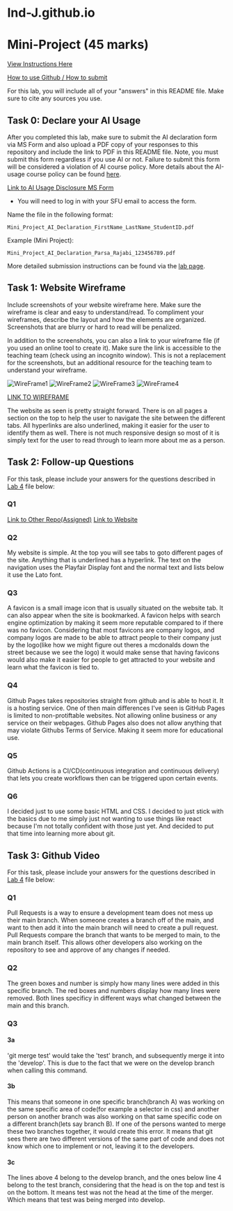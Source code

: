 # Ind-J.github.io

# Mini-Project (45 marks)

[View Instructions Here](Mini-project.md)

[How to use Github / How to submit](https://parsa-rajabi.github.io/CMPT-276/#/assignment-lab-details?id=submission)

For this lab, you will include all of your "answers" in this README file. Make sure to cite any sources you use. 

## Task 0: Declare your AI Usage

After you completed this lab, make sure to submit the AI declaration form via MS Form and also upload a PDF copy of your responses to this repository and include the link to PDF in this README file. Note, you must submit this form regardless if you use AI or not. Failure to submit this form will be considered a violation of AI course policy. More details about the AI-usage course policy can be found [here](https://parsa-rajabi.github.io/CMPT-276/#/ai-policy).

[Link to AI Usage Disclosure MS Form](https://parsa-rajabi.github.io/CMPT-276/#/ai-policy?id=disclosure-of-ai-use)

- You will need to log in with your SFU email to access the form.

Name the file in the following format: 

`Mini_Project_AI_Declaration_FirstName_LastName_StudentID.pdf`

Example (Mini Project):

`Mini_Project_AI_Declaration_Parsa_Rajabi_123456789.pdf`


More detailed submission instructions can be found via the [lab page](https://parsa-rajabi.github.io/CMPT-276/#/labs).

## Task 1: Website Wireframe

Include screenshots of your website wireframe here. Make sure the wireframe is clear and easy to understand/read. To compliment your wireframes, describe the layout and how the elements are organized. Screenshots that are blurry or hard to read will be penalized. 

In addition to the screenshots, you can also a link to your wireframe file (if you used an online tool to create it). Make sure the link is accessible to the teaching team (check using an incognito window). This is not a replacement for the screenshots, but an additional resource for the teaching team to understand your wireframe.

![WireFrame1](images/wireframe1.png)
![WireFrame2](images/wireframe2.png)
![WireFrame3](images/wireframe3.png)
![WireFrame4](images/wireframe4.png)

[LINK TO WIREFRAME](https://www.figma.com/design/qiNZYCjPd9zqpLDEz441nJ/Portfolio?node-id=0-1&t=jXIhRopDsbfwYfpL-1)


The website as seen is pretty straight forward. There is on all pages a section on the top to help the user to navigate the site between the different tabs. All hyperlinks are also underlined, making it easier for the user to identify them as well. There is not much responsive design so most of it is simply text for the user to read through to learn more about me as a person.

## Task 2: Follow-up Questions

For this task, please include your answers for the questions described in [Lab 4](L4.md) file below:

### Q1

[Link to Other Repo(Assigned)](https://github.com/CMPT-276-SPRING-2025/solo-mini-project-Ind-J)
[Link to Website](https://ind-j.github.io/)

### Q2

My website is simple. At the top you will see tabs to goto different pages of the site. Anything that is underlined has a hyperlink. The text on the navigation uses the Playfair Display font and the normal text and lists below it use the Lato font. 

### Q3

A favicon is a small image icon that is usually situated on the website tab. It can also appear when the site is bookmarked. A favicon helps with search engine optimization by making it seem more reputable compared to if there was no favicon. Considering that most favicons are company logos, and company logos are made to be able to attract people to their company just by the logo(like how we might figure out theres a mcdonalds down the street because we see the logo) it would make sense that having favicons would also make it easier for people to get attracted to your website and learn what the favicon is tied to.

### Q4

Github Pages takes repositories straight from github and is able to host it. It is a hosting service. One of then main differences I've seen is GitHub Pages is limited to non-protiftable websites. Not allowing online business or any service on their webpages. Github Pages also does not allow anything that may violate Githubs Terms of Service. Making it seem more for educational use.

### Q5

Github Actions is a CI/CD(continuous integration and continuous delivery) that lets you create workflows then can be triggered upon certain events.

### Q6

I decided just to use some basic HTML and CSS. I decided to just stick with the basics due to me simply just not wanting to use things like react because I'm not totally confident with those just yet. And decided to put that time into learning more about git.

## Task 3: Github Video

For this task, please include your answers for the questions described in [Lab 4](L4.md) file below:

### Q1

Pull Requests is a way to ensure a development team does not mess up their main branch. When someone creates a branch off of the main, and want to then add it into the main branch will need to create a pull request.
Pull Requests compare the branch that wants to be merged to main, to the main branch itself. This allows other developers also working on the repository to see and approve of any changes if needed.

### Q2

The green boxes and number is simply how many lines were added in this specific branch. The red boxes and numbers display how many lines were removed. Both lines specificy in different ways what changed between the main and this branch.

### Q3

#### 3a

'git merge test' would take the 'test' branch, and subsequently merge it into the 'develop'. This is due to the fact that we were on the develop branch when calling this command.

#### 3b

This means that someone in one specific branch(branch A) was working on the same specific area of code(for example a selector in css) and another person on another branch was also working on that same specific code on a different branch(lets say branch B). If one of the persons wanted to merge these two branches together, it would create this error. It means that git sees there are two different versions of the same part of code and does not know which one to implement or not, leaving it to the developers.

#### 3c

The lines above 4 belong to the develop branch, and the ones below line 4 belong to the test branch, considering that the head is on the top and test is on the bottom. It means test was not the head at the time of the merger. Which means that test was being merged into develop.